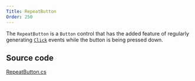 ```yaml
---
Title: RepeatButton
Order: 250
---
```


The `RepeatButton` is a `Button` control that has the added feature of regularly generating [`Click`](/api/Avalonia.Controls/Button/61B1E7A8) events while the button is being pressed down.


## Source code
[RepeatButton.cs](https://github.com/AvaloniaUI/Avalonia/blob/master/src/Avalonia.Controls/RepeatButton.cs)
